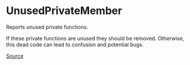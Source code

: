 # UnusedPrivateMember

Reports unused private functions.

If these private functions are unused they should be removed. Otherwise, this dead code
can lead to confusion and potential bugs.


[Source](https://arturbosch.github.io/detekt/style.html#unusedprivatemember)
